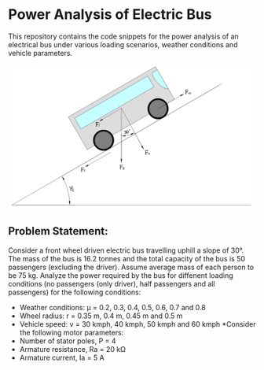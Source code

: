 # Power Analysis of Electric Bus
This repository contains the code snippets for the power analysis of an electrical bus under various loading scenarios, weather conditions and vehicle parameters.

![Free-Body Diagram](Free_Body_Diagram.png)

## Problem Statement:
Consider a front wheel driven electric bus travelling uphill a slope of 30&deg;. The mass of the bus is 16.2 tonnes and the total capacity of the bus is 50 passengers (excluding the driver). Assume average mass of each person to be 75 kg. Analyze the power required by the bus for diffenent loading conditions (no passengers (only driver), half passengers and all passengers) for the following conditions:
* Weather conditions: &mu; = 0.2, 0.3, 0.4, 0.5, 0.6, 0.7 and 0.8
* Wheel radius: r = 0.35 m, 0.4 m, 0.45 m and 0.5 m
* Vehicle speed: v = 30 kmph, 40 kmph, 50 kmph and 60 kmph
\*Consider the following motor parameters:
* Number of stator poles, P = 4
* Armature resistance, Ra = 20 k&ohm;
* Armature current, Ia = 5 A
